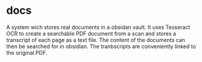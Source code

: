 # docs
A system wich stores real documents in a obsidan vault.
It uses Tesseract OCR to create a searchable PDF document from a scan
and stores a transcript of each page as a text file.
The content of the documents can then be searched for in obsidian.
The tranbscripts are conveniently linked to the original PDF.
